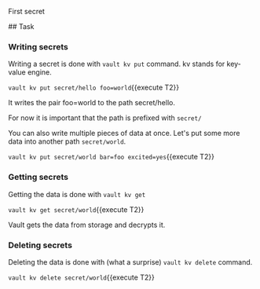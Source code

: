 First secret

## Task

### Writing secrets

Writing a secret is done with `vault kv put` command. kv stands for key-value engine.

`vault kv put secret/hello foo=world`{{execute T2}}

It writes the pair foo=world to the path secret/hello.

For now it is important that the path is prefixed with `secret/`

You can also write multiple pieces of data at once. Let's put some more data into another path `secret/world`.

`vault kv put secret/world bar=foo excited=yes`{{execute T2}}

### Getting secrets

Getting the data is done with `vault kv get`

`vault kv get secret/world`{{execute T2}}

Vault gets the data from storage and decrypts it.

### Deleting secrets

Deleting the data is done with (what a surprise) `vault kv delete` command.

`vault kv delete secret/world`{{execute T2}}
